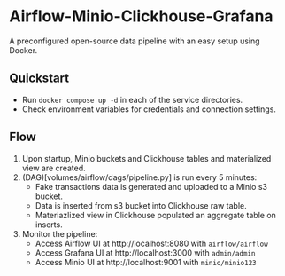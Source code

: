 # Airflow-Minio-Clickhouse-Grafana

A preconfigured open-source data pipeline with an easy setup using Docker.

## Quickstart
- Run `docker compose up -d` in each of the service directories.
- Check environment variables for credentials and connection settings.

## Flow
1. Upon startup, Minio buckets and Clickhouse tables and materialized view are created.
1. (DAG)[volumes/airflow/dags/pipeline.py] is run every 5 minutes:
    - Fake transactions data is generated and uploaded to a Minio s3 bucket.
    - Data is inserted from s3 bucket into Clickhouse raw table.
    - Materiazlized view in Clickhouse populated an aggregate table on inserts.
1. Monitor the pipeline:
    - Access Airflow UI at http://localhost:8080 with `airflow/airflow`
    - Access Grafana UI at http://localhost:3000 with `admin/admin`
    - Access Minio UI at http://localhost:9001 with `minio/minio123`
